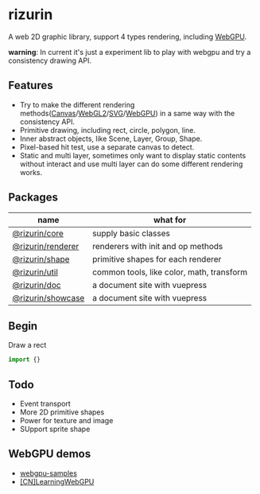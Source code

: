 # rizurin

A web 2D graphic library, support 4 types rendering, including [WebGPU](https://gpuweb.github.io/gpuweb/).

**warning**: In current it's just a experiment lib to play with webgpu and try a consistency drawing API.

## Features

* Try to make the different rendering methods([Canvas](https://www.w3.org/TR/2dcontext2/)/[WebGL2](https://www.khronos.org/registry/webgl/specs/latest/2.0/)/[SVG](https://www.w3.org/TR/SVG2/)/[WebGPU](https://gpuweb.github.io/gpuweb/)) in a same way with the consistency API.
* Primitive drawing, including rect, circle, polygon, line.
* Inner abstract objects, like Scene, Layer, Group, Shape.
* Pixel-based hit test, use a separate canvas to detect.
* Static and multi layer, sometimes only want to display static contents without interact and use multi layer can do some different rendering works.


## Packages

name | what for
----- | ------- 
[@rizurin/core](packages/core/README.md) | supply basic classes |
[@rizurin/renderer](packages/renderer/README.md) | renderers with init and op methods | 
[@rizurin/shape](packages/shape/README.md) | primitive shapes for each renderer |
[@rizurin/util](packages/util/README.md) | common tools, like color, math, transform |
[@rizurin/doc](packages/doc/README.md) | a document site with vuepress |
[@rizurin/showcase](packages/showcase/README.md) | a document site with vuepress |

## Begin

Draw a rect

```ts
import {}

```

## Todo

* Event transport
* More 2D primitive shapes
* Power for texture and image
* SUpport sprite shape

## WebGPU demos

* [webgpu-samples](https://github.com/austinEng/webgpu-samples)
* [[CN]LearningWebGPU](https://github.com/hjlld/LearningWebGPU)

